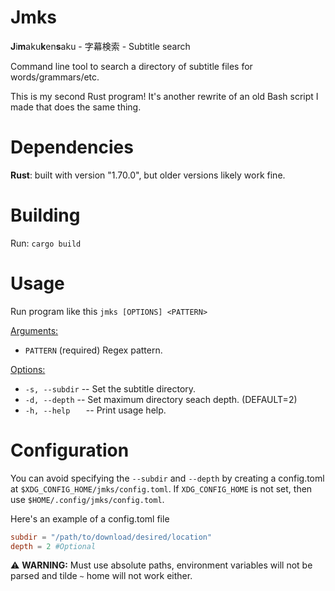 # Jmks
**J**i**m**aku**k**en**s**aku - 字幕検索 - Subtitle search

Command line tool to search a directory of subtitle files for words/grammars/etc. 

This is my second Rust program! It's another rewrite of an old Bash script I made that does the same thing.


# Dependencies 
**Rust**: built with version "1.70.0", but older versions likely work fine.

# Building
Run: `cargo build`

# Usage
Run program like this `jmks [OPTIONS] <PATTERN>`

<u>Arguments:</u>
* `PATTERN` (required) Regex pattern.

<u>Options:</u>
* `-s, --subdir` -- Set the subtitle directory. 
* `-d, --depth` -- Set maximum directory seach depth. (DEFAULT=2)
* `-h, --help   ` -- Print usage help.

# Configuration
 You can avoid specifying the `--subdir` and `--depth` by creating a config.toml at `$XDG_CONFIG_HOME/jmks/config.toml`. If `XDG_CONFIG_HOME` is not set, then use `$HOME/.config/jmks/config.toml`.

Here's an example of a config.toml file
```toml
subdir = "/path/to/download/desired/location"
depth = 2 #Optional 
```

:warning: **WARNING:** Must use absolute paths, environment variables will not be parsed and tilde `~` home will not work either.
